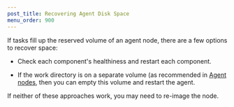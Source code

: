 ```yaml
---
post_title: Recovering Agent Disk Space
menu_order: 900
---
```


If tasks fill up the reserved volume of an agent node, there are a few options to recover space:

- Check each component's healthiness and restart each component.

- If the work directory is on a separate volume (as recommended in [Agent nodes](/docs/1.11/installing/custom/system-requirements/#agent-nodes), then you can empty this volume and restart the agent.

If neither of these approaches work, you may need to re-image the node. 
